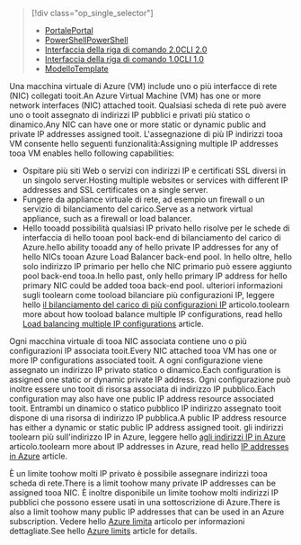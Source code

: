 > [!div class="op_single_selector"]
> * [<span data-ttu-id="107be-101">Portale</span><span class="sxs-lookup"><span data-stu-id="107be-101">Portal</span></span>](../articles/virtual-network/virtual-network-multiple-ip-addresses-portal.md)
> * [<span data-ttu-id="107be-102">PowerShell</span><span class="sxs-lookup"><span data-stu-id="107be-102">PowerShell</span></span>](../articles/virtual-network/virtual-network-multiple-ip-addresses-powershell.md)
> * [<span data-ttu-id="107be-103">Interfaccia della riga di comando 2.0</span><span class="sxs-lookup"><span data-stu-id="107be-103">CLI 2.0</span></span>](../articles/virtual-network/virtual-network-multiple-ip-addresses-cli.md)
> * [<span data-ttu-id="107be-104">Interfaccia della riga di comando 1.0</span><span class="sxs-lookup"><span data-stu-id="107be-104">CLI 1.0</span></span>](../articles/virtual-network/virtual-network-multiple-ip-addresses-cli-nodejs.md)
> * [<span data-ttu-id="107be-105">Modello</span><span class="sxs-lookup"><span data-stu-id="107be-105">Template</span></span>](../articles/virtual-network/virtual-network-multiple-ip-addresses-template.md)
>

<span data-ttu-id="107be-106">Una macchina virtuale di Azure (VM) include uno o più interfacce di rete (NIC) collegati tooit.</span><span class="sxs-lookup"><span data-stu-id="107be-106">An Azure Virtual Machine (VM) has one or more network interfaces (NIC) attached tooit.</span></span> <span data-ttu-id="107be-107">Qualsiasi scheda di rete può avere uno o tooit assegnato di indirizzi IP pubblici e privati più statico o dinamico.</span><span class="sxs-lookup"><span data-stu-id="107be-107">Any NIC can have one or more static or dynamic public and private IP addresses assigned tooit.</span></span> <span data-ttu-id="107be-108">L'assegnazione di più IP indirizzi tooa VM consente hello seguenti funzionalità:</span><span class="sxs-lookup"><span data-stu-id="107be-108">Assigning multiple IP addresses tooa VM enables hello following capabilities:</span></span>

* <span data-ttu-id="107be-109">Ospitare più siti Web o servizi con indirizzi IP e certificati SSL diversi in un singolo server.</span><span class="sxs-lookup"><span data-stu-id="107be-109">Hosting multiple websites or services with different IP addresses and SSL certificates on a single server.</span></span>
* <span data-ttu-id="107be-110">Fungere da appliance virtuale di rete, ad esempio un firewall o un servizio di bilanciamento del carico.</span><span class="sxs-lookup"><span data-stu-id="107be-110">Serve as a network virtual appliance, such as a firewall or load balancer.</span></span>
* <span data-ttu-id="107be-111">Hello tooadd possibilità qualsiasi IP privato hello risolve per le schede di interfaccia di hello tooan pool back-end di bilanciamento del carico di Azure.</span><span class="sxs-lookup"><span data-stu-id="107be-111">hello ability tooadd any of hello private IP addresses for any of hello NICs tooan Azure Load Balancer back-end pool.</span></span> <span data-ttu-id="107be-112">In hello oltre, hello solo indirizzo IP primario per hello che NIC primario può essere aggiunto pool back-end tooa.</span><span class="sxs-lookup"><span data-stu-id="107be-112">In hello past, only hello primary IP address for hello primary NIC could be added tooa back-end pool.</span></span> <span data-ttu-id="107be-113">ulteriori informazioni sugli toolearn come tooload bilanciare più configurazioni IP, leggere hello [il bilanciamento del carico di più configurazioni IP](../articles/load-balancer/load-balancer-multiple-ip.md?toc=%2fazure%2fvirtual-network%2ftoc.json) articolo.</span><span class="sxs-lookup"><span data-stu-id="107be-113">toolearn more about how tooload balance multiple IP configurations, read hello [Load balancing multiple IP configurations](../articles/load-balancer/load-balancer-multiple-ip.md?toc=%2fazure%2fvirtual-network%2ftoc.json) article.</span></span>

<span data-ttu-id="107be-114">Ogni macchina virtuale di tooa NIC associata contiene uno o più configurazioni IP associata tooit.</span><span class="sxs-lookup"><span data-stu-id="107be-114">Every NIC attached tooa VM has one or more IP configurations associated tooit.</span></span> <span data-ttu-id="107be-115">A ogni configurazione viene assegnato un indirizzo IP privato statico o dinamico.</span><span class="sxs-lookup"><span data-stu-id="107be-115">Each configuration is assigned one static or dynamic private IP address.</span></span> <span data-ttu-id="107be-116">Ogni configurazione può inoltre essere uno tooit di risorsa associata di indirizzo IP pubblico.</span><span class="sxs-lookup"><span data-stu-id="107be-116">Each configuration may also have one public IP address resource associated tooit.</span></span> <span data-ttu-id="107be-117">Entrambi un dinamico o statico pubblico IP indirizzo assegnato tooit dispone di una risorsa di indirizzo IP pubblica.</span><span class="sxs-lookup"><span data-stu-id="107be-117">A public IP address resource has either a dynamic or static public IP address assigned tooit.</span></span> <span data-ttu-id="107be-118">gli indirizzi toolearn più sull'indirizzo IP in Azure, leggere hello [agli indirizzi IP in Azure](../articles/virtual-network/virtual-network-ip-addresses-overview-arm.md) articolo.</span><span class="sxs-lookup"><span data-stu-id="107be-118">toolearn more about IP addresses in Azure, read hello [IP addresses in Azure](../articles/virtual-network/virtual-network-ip-addresses-overview-arm.md) article.</span></span> 

<span data-ttu-id="107be-119">È un limite toohow molti IP privato è possibile assegnare indirizzi tooa scheda di rete.</span><span class="sxs-lookup"><span data-stu-id="107be-119">There is a limit toohow many private IP addresses can be assigned tooa NIC.</span></span> <span data-ttu-id="107be-120">È inoltre disponibile un limite toohow molti indirizzi IP pubblici che possono essere usati in una sottoscrizione di Azure.</span><span class="sxs-lookup"><span data-stu-id="107be-120">There is also a limit toohow many public IP addresses that can be used in an Azure subscription.</span></span> <span data-ttu-id="107be-121">Vedere hello [Azure limita](../articles/azure-subscription-service-limits.md?toc=%2fazure%2fvirtual-network%2ftoc.json#azure-resource-manager-virtual-networking-limits) articolo per informazioni dettagliate.</span><span class="sxs-lookup"><span data-stu-id="107be-121">See hello [Azure limits](../articles/azure-subscription-service-limits.md?toc=%2fazure%2fvirtual-network%2ftoc.json#azure-resource-manager-virtual-networking-limits) article for details.</span></span>
